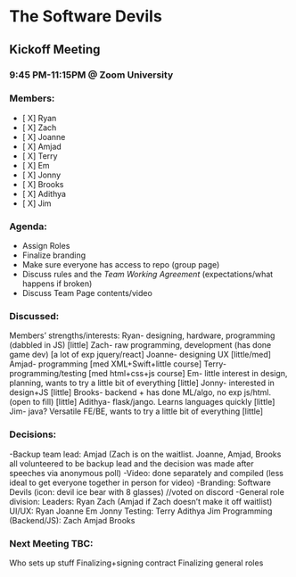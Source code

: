 # The Software Devils
## Kickoff Meeting
### 9:45 PM-11:15PM @ Zoom University

### Members:
- [ X] Ryan
- [ X] Zach
- [ X] Joanne
- [ X] Amjad
- [ X] Terry
- [ X] Em
- [ X] Jonny
- [ X] Brooks
- [ X] Adithya
- [ X] Jim

### Agenda:
- Assign Roles
- Finalize branding
- Make sure everyone has access to repo (group page)
- Discuss rules and the *Team Working Agreement* (expectations/what happens if broken)
- Discuss Team Page contents/video

### Discussed:
Members’ strengths/interests:
Ryan- designing, hardware, programming (dabbled in JS) [little]
Zach- raw programming, development (has done game dev) [a lot of exp jquery/react]
Joanne- designing UX [little/med]
Amjad- programming [med XML+Swift+little course]
Terry- programming/testing [med html+css+js course]
Em- little interest in design, planning, wants to try a little bit of everything [little]
Jonny- interested in design+JS [little]
Brooks- backend + has done ML/algo, no exp js/html. (open to fill) [little]
Adithya- flask/jango. Learns languages quickly [little]
Jim- java? Versatile FE/BE, wants to try a little bit of everything [little]

### Decisions: 
-Backup team lead: Amjad (Zach is on the waitlist. Joanne, Amjad, Brooks all volunteered to be backup lead and the decision was made after speeches via anonymous poll)
-Video: done separately and compiled (less ideal to get everyone together in person for video)
-Branding: Software Devils (icon: devil ice bear with 8 glasses) //voted on discord
-General role division: 
Leaders: Ryan Zach (Amjad if Zach doesn’t make it off waitlist)
UI/UX: Ryan Joanne Em Jonny 
Testing: Terry Adithya Jim Programming 
(Backend/JS): Zach Amjad Brooks



### Next Meeting TBC:
Who sets up stuff
Finalizing+signing contract
Finalizing general roles
